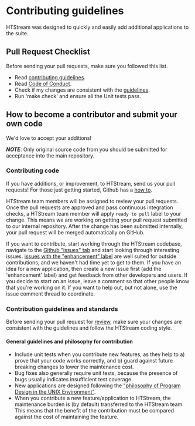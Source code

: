 # Contributing guidelines

HTStream was designed to quickly and easily add additional applications to the suite.

## Pull Request Checklist

Before sending your pull requests, make sure you followed this list.

- Read [contributing guidelines](CONTRIBUTING.md).
- Read [Code of Conduct](CODE_OF_CONDUCT.md).
- Check if my changes are consistent with the [guidelines](https://github.com/ibest/HTStream/blob/master/CONTRIBUTING.md#general-guidelines-and-philosophy-for-contribution).
- Run 'make check' and ensure all the Unit tests pass.

## How to become a contributor and submit your own code

We'd love to accept your additions!

***NOTE***: Only original source code from you should be submitted for acceptance into the main repository.

### Contributing code

If you have additions, or improvement, to HTStream, send us your pull requests! For those
just getting started, Github has a
[how to](https://help.github.com/articles/using-pull-requests/).

HTStream team members will be assigned to review your pull requests. Once the
pull requests are approved and pass continuous integration checks, a HTStream
team member will apply `ready to pull` label to your change. This means we are
working on getting your pull request submitted to our internal repository. After
the change has been submitted internally, your pull request will be merged
automatically on GitHub.

If you want to contribute, start working through the HTStream codebase,
navigate to the
[Github "issues" tab](https://github.com/ibest/HTStream/issues) and start
looking through interesting issues. 
[issues with the "enhancement" label](https://github.com/ibest/HTStream/labels/enhancement)
are well suited for outside contributions, and we haven't had time yet to get to them.
If you have an idea for a new application, then
create a new issue first (add the 'enhancement' label) and get feedback from other developers and users. 
If you decide to start on an issue, leave a comment so that other people know that
you're working on it. If you want to help out, but not alone, use the issue
comment thread to coordinate.

### Contribution guidelines and standards

Before sending your pull request for
[review](https://github.com/ibest/HTStream/pulls),
make sure your changes are consistent with the guidelines and follow the
HTStream coding style.

#### General guidelines and philosophy for contribution

*   Include unit tests when you contribute new features, as they help to a)
    prove that your code works correctly, and b) guard against future breaking
    changes to lower the maintenance cost.
*   Bug fixes also generally require unit tests, because the presence of bugs
    usually indicates insufficient test coverage.
*   New applications are designed following the 
["philosophy of Program Design in the UNIX Environment"](https://onlinelibrary.wiley.com/doi/abs/10.1002/j.1538-7305.1984.tb00055.x).
*   When you contribute a new feature/application to HTStream, the maintenance burden is
    (by default) transferred to the HTStream team. This means that the benefit
    of the contribution must be compared against the cost of maintaining the
    feature.

